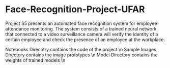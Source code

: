 # Face-Recognition-Project-UFAR

Project S5 presents an automated face recognition system for employee attendance monitoring.
The system consists of a trained neural network that connected to a video surveillance camera
will verify the identity of a certain employee and check the presence of an employee at the
workplace. 

Notebooks Direcotry contains the code of the project \n
Sample Images Directory contains the image prototypes \n
Model Directory contains the weights of trained models \n
